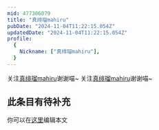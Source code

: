 ```yaml
---
mid: 477306079
title: "真绯瑠mahiru"
pubDate: "2024-11-04T11:22:15.054Z"
updatedDate: "2024-11-04T11:22:15.054Z"
profile:
  {
    Nickname: ["真绯瑠mahiru"],
  }
---
```


关注[真绯瑠mahiru](https://space.bilibili.com/477306079)谢谢喵~ 关注[真绯瑠mahiru](https://space.bilibili.com/477306079)谢谢喵~

## 此条目有待补充
你可以在[这里](https://github.com/Yuhanawa/VTuber.ICU-Content/edit/master/v/真绯瑠mahiru/index.md)编辑本文
